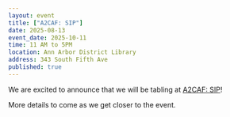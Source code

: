 ```yaml
---
layout: event
title: ["A2CAF: SIP"]
date: 2025-08-13
event_date: 2025-10-11
time: 11 AM to 5PM
location: Ann Arbor District Library
address: 343 South Fifth Ave
published: true
---
```


We are excited to announce that we will be tabling at [A2CAF: SIP](https://aadl.org/a2cafsip)!

More details to come as we get closer to the event.
